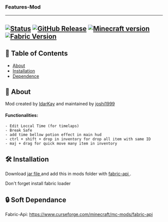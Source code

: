 <div aligne="center">
<h3>
Features-Mod
</h3>
</div>

---
  [![Status](https://img.shields.io/badge/status-active-success.svg)]() 
  [![GitHub Release](https://img.shields.io/github/release/joshi1999/Features-mod.svg)](https://github.com/joshi1999/Features-mod/releases/latest)
  [![Minecraft version](https://img.shields.io/badge/Minecraft_version-1.19.4-informational)](https://www.minecraft.net/store/minecraft-java-edition)
  [![Fabric Version](https://img.shields.io/badge/Fabric_version-0.83.0%2B1.19.4-informational)]()
---

## 📝 Table of Contents
- [About](#about)
- [Installation](#installation)
- [Dependence](#dependence)

## 🧐 About <a name = "about"></a>

Mod created by <a href="https://github.com/IdarKay">IdarKay</a> and maintained by <a href="https://github.com/joshi1999">joshi1999</a>

#### Functionalities:
    - Edit Loccal Time (for timelaps)
    - Break Safe
    - add time bellow potion effect in main hud
    - ctrl + shift + drop in inventory for drop all item with same ID
    - maj + drag for quick move many item in inventory
    

## 🛠️ Installation <a name = "installation"></a>
     
Download  <a href = "https://www.curseforge.com/minecraft/mc-mods/features-mod/files"> jar file </a> and add this
in mods folder with <a href= "https://www.curseforge.com/minecraft/mc-mods/fabric-api"> fabric-api </a>.

Don't forget install fabric loader 

## 🔒 Soft Dependance <a name = "dependance"></a>

   Fabric-Api: https://www.curseforge.com/minecraft/mc-mods/fabric-api
